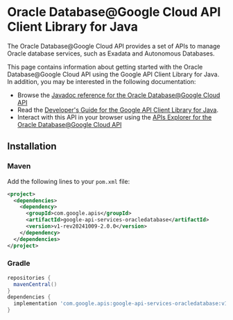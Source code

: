 # Oracle Database@Google Cloud API Client Library for Java

The Oracle Database@Google Cloud API provides a set of APIs to manage Oracle database services, such as Exadata and Autonomous Databases.

This page contains information about getting started with the Oracle Database@Google Cloud API
using the Google API Client Library for Java. In addition, you may be interested
in the following documentation:

* Browse the [Javadoc reference for the Oracle Database@Google Cloud API][javadoc]
* Read the [Developer's Guide for the Google API Client Library for Java][google-api-client].
* Interact with this API in your browser using the [APIs Explorer for the Oracle Database@Google Cloud API][api-explorer]

## Installation

### Maven

Add the following lines to your `pom.xml` file:

```xml
<project>
  <dependencies>
    <dependency>
      <groupId>com.google.apis</groupId>
      <artifactId>google-api-services-oracledatabase</artifactId>
      <version>v1-rev20241009-2.0.0</version>
    </dependency>
  </dependencies>
</project>
```

### Gradle

```gradle
repositories {
  mavenCentral()
}
dependencies {
  implementation 'com.google.apis:google-api-services-oracledatabase:v1-rev20241009-2.0.0'
}
```

[javadoc]: https://googleapis.dev/java/google-api-services-oracledatabase/latest/index.html
[google-api-client]: https://github.com/googleapis/google-api-java-client/
[api-explorer]: https://developers.google.com/apis-explorer/#p/oracledatabase/v1/
